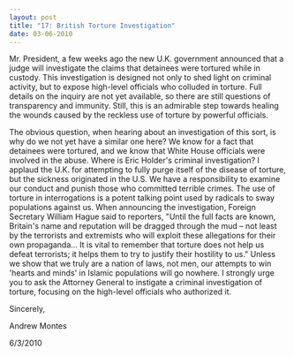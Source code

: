 ```yaml
---
layout: post
title: "17: British Torture Investigation"
date: 03-06-2010
---
```

Mr. President, a few weeks ago the new U.K. government announced that a judge will investigate the claims that detainees were tortured while in custody. This investigation is designed not only to shed light on criminal activity, but to expose high-level officials who colluded in torture. Full details on the inquiry are not yet available, so there are still questions of transparency and immunity. Still, this is an admirable step towards healing the wounds caused by the reckless use of torture by powerful officials.

The obvious question, when hearing about an investigation of this sort, is why do we not yet have a similar one here? We know for a fact that detainees were tortured, and we know that White House officials were involved in the abuse. Where is Eric Holder's criminal investigation? I applaud the U.K. for attempting to fully purge itself of the disease of torture, but the sickness originated in the U.S. We have a responsibility to examine our conduct and punish those who committed terrible crimes. The use of torture in interrogations is a potent talking point used by radicals to sway populations against us. When announcing the investigation, Foreign Secretary William Hague said to reporters, "Until the full facts are known, Britain's name and reputation will be dragged through the mud – not least by the terrorists and extremists who will exploit these allegations for their own propaganda... It is vital to remember that torture does not help us defeat terrorists; it helps them to try to justify their hostility to us." Unless we show that we truly are a nation of laws, not men, our attempts to win 'hearts and minds' in Islamic populations will go nowhere. I strongly urge you to ask the Attorney General to instigate a criminal investigation of torture, focusing on the high-level officials who authorized it.

Sincerely,

Andrew Montes

6/3/2010
 

 